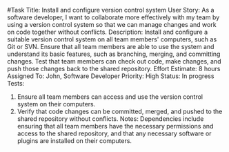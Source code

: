 #Task Title: Install and configure version control system
User Story: As a software developer, I want to collaborate more effectively with my team by using a version control system so that we can manage changes and work on code together without conflicts.
Description: Install and configure a suitable version control system on all team members' computers, such as Git or SVN. Ensure that all team members are able to use the system and understand its basic features, such as branching, merging, and committing changes. Test that team members can check out code, make changes, and push those changes back to the shared repository.
Effort Estimate: 8 hours
Assigned To: John, Software Developer
Priority: High
Status: In progress
Tests:
1.	Ensure all team members can access and use the version control system on their computers.
2.	Verify that code changes can be committed, merged, and pushed to the shared repository without conflicts.
Notes: Dependencies include ensuring that all team members have the necessary permissions and access to the shared repository, and that any necessary software or plugins are installed on their computers.
